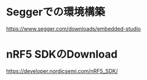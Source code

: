 # Seggerでの環境構築

https://www.segger.com/downloads/embedded-studio

# nRF5 SDKのDownload

https://developer.nordicsemi.com/nRF5_SDK/
